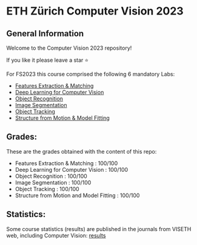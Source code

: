 # ETH Zürich Computer Vision 2023

## General Information

Welcome to the Computer Vision 2023 repository!

If you like it please leave a star &#11088;

For FS2023 this course comprised the following 6 mandatory Labs:

* [Features Extraction & Matching](https://github.com/Superzano/ETH-Computer-Vision-2023/tree/main/1%20-%20Features%20Extraction%20and%20Matching)
* [Deep Learning for Computer Vision](https://github.com/Superzano/ETH-Computer-Vision-2023/tree/main/2%20-%20Deep%20Learning%20fo%20Computer%20Vision)
* [Object Recognition](https://github.com/Superzano/ETH-Computer-Vision-2023/tree/main/3%20-%20Object%20Recognition)
* [Image Segmentation](https://github.com/Superzano/ETH-Computer-Vision-2023/tree/main/4%20-%20Image%20Segmentation) 
* [Object Tracking](https://github.com/Superzano/ETH-Computer-Vision-2023/tree/main/5%20-%20Object%20Tracking) 
* [Structure from Motion & Model Fitting](https://github.com/Superzano/ETH-Computer-Vision-2023/tree/main/6%20-%20Structure%20from%20Motion%20and%20Model%20Fitting) 

## Grades: 
These are the grades obtained with the content of this repo:
* Features Extraction & Matching : 100/100
* Deep Learning for Computer Vision : 100/100
* Object Recognition : 100/100
* Image Segmentation : 100/100
* Object Tracking : 100/100
* Structure from Motion and Model Fitting : 100/100

## Statistics: 
Some course statistics (results) are published in the journals from VISETH web, including Computer Vision: [results](https://vis.ethz.ch/en/visionen/archive/)


